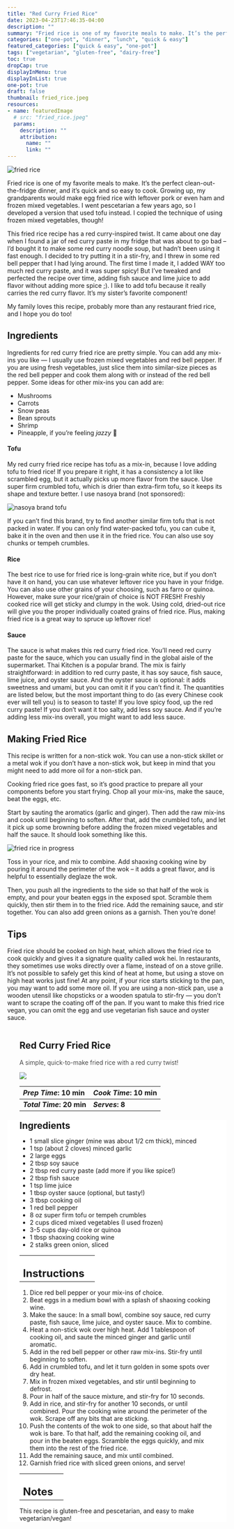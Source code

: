 ```yaml
---
title: "Red Curry Fried Rice"
date: 2023-04-23T17:46:35-04:00
description: ""
summary: "Fried rice is one of my favorite meals to make. It’s the perfect clean-out-the-fridge dinner, and it’s quick and so easy to cook. Growing up, my grandparents would make egg fried rice with leftover pork or even ham and frozen mixed vegetables. "
categories: ["one-pot", "dinner", "lunch", "quick & easy"]
featured_categories: ["quick & easy", "one-pot"]
tags: ["vegetarian", "gluten-free", "dairy-free"]
toc: true
dropCap: true
displayInMenu: true
displayInList: true
one-pot: true
draft: false
thumbnail: fried_rice.jpeg
resources:
- name: featuredImage
  # src: "fried_rice.jpeg"
  params:
    description: ""
    attribution:
      name: ""
      link: ""
---
```


![fried rice](../../fried_rice.jpeg)

Fried rice is one of my favorite meals to make. It’s the perfect clean-out-the-fridge dinner, and it’s quick and so easy to cook. Growing up, my grandparents would make egg fried rice with leftover pork or even ham and frozen mixed vegetables. I went pescetarian a few years ago, so I developed a version that used tofu instead. I copied the technique of using frozen mixed vegetables, though!

This fried rice recipe has a red curry-inspired twist. It came about one day when I found a jar of red curry paste in my fridge that was about to go bad – I’d bought it to make some red curry noodle soup, but hadn’t been using it fast enough. I decided to try putting it in a stir-fry, and I threw in some red bell pepper that I had lying around. The first time I made it, I added WAY too much red curry paste, and it was super spicy! But I’ve tweaked and perfected the recipe over time, adding fish sauce and lime juice to add flavor without adding more spice ;). I like to add tofu because it really carries the red curry flavor. It’s my sister’s favorite component!

My family loves this recipe, probably more than any restaurant fried rice, and I hope you do too!

## Ingredients
Ingredients for red curry fried rice are pretty simple. You can add any mix-ins you like — I usually use frozen mixed vegetables and red bell pepper. If you are using fresh vegetables, just slice them into similar-size pieces as the red bell pepper and cook them along with or instead of the red bell pepper. Some ideas for other mix-ins you can add are:

- Mushrooms
- Carrots
- Snow peas
- Bean sprouts
- Shrimp
- Pineapple, if you’re feeling *jazzy* 🙂

#### Tofu
My red curry fried rice recipe has tofu as a mix-in, because I love adding tofu to fried rice! If you prepare it right, it has a consistency a lot like scrambled egg, but it actually picks up more flavor from the sauce. Use super firm crumbled tofu, which is drier than extra-firm tofu, so it keeps its shape and texture better. I use nasoya brand (not sponsored):

![nasoya brand tofu](../../tofu_nasoya.jpeg)

If you can’t find this brand, try to find another similar firm tofu that is not packed in water. If you can only find water-packed tofu, you can cube it, bake it in the oven and then use it in the fried rice. You can also use soy chunks or tempeh crumbles.

#### Rice
The best rice to use for fried rice is long-grain white rice, but if you don’t have it on hand, you can use whatever leftover rice you have in your fridge. You can also use other grains of your choosing, such as farro or quinoa. However, make sure your rice/grain of choice is NOT FRESH! Freshly cooked rice will get sticky and clumpy in the wok. Using cold, dried-out rice will give you the proper individually coated grains of fried rice. Plus, making fried rice is a great way to spruce up leftover rice!

#### Sauce
The sauce is what makes this red curry fried rice. You’ll need red curry paste for the sauce, which you can usually find in the global aisle of the supermarket. Thai Kitchen is a popular brand. The mix is fairly straightforward: in addition to red curry paste, it has soy sauce, fish sauce, lime juice, and oyster sauce. And the oyster sauce is optional: it adds sweetness and umami, but you can omit it if you can’t find it. The quantities are listed below, but the most important thing to do (as every Chinese cook ever will tell you) is to season to taste! If you love spicy food, up the red curry paste! If you don’t want it too salty, add less soy sauce. And if you’re adding less mix-ins overall, you might want to add less sauce.

## Making Fried Rice
This recipe is written for a non-stick wok. You can use a non-stick skillet or a metal wok if you don’t have a non-stick wok, but keep in mind that you might need to add more oil for a non-stick pan.

Cooking fried rice goes fast, so it’s good practice to prepare all your components before you start frying. Chop all your mix-ins, make the sauce, beat the eggs, etc.

Start by sauting the aromatics (garlic and ginger). Then add the raw mix-ins and cook until beginning to soften. After that, add the crumbled tofu, and let it pick up some browning before adding the frozen mixed vegetables and half the sauce. It should look something like this.

![fried rice in progress](../../fried_rice_in_progress.jpeg)

Toss in your rice, and mix to combine. Add shaoxing cooking wine by pouring it around the perimeter of the wok – it adds a great flavor, and is helpful to essentially deglaze the wok.

Then, you push all the ingredients to the side so that half of the wok is empty, and pour your beaten eggs in the exposed spot. Scramble them quickly, then stir them in to the fried rice. Add the remaining sauce, and stir together. You can also add green onions as a garnish. Then you’re done!

## Tips
Fried rice should be cooked on high heat, which allows the fried rice to cook quickly and gives it a signature quality called wok hei. In restaurants, they sometimes use woks directly over a flame, instead of on a stove grille. It’s not possible to safely get this kind of heat at home, but using a stove on high heat works just fine!
At any point, if your rice starts sticking to the pan, you may want to add some more oil.
If you are using a non-stick pan, use a wooden utensil like chopsticks or a wooden spatula to stir-fry — you don’t want to scrape the coating off of the pan.
If you want to make this fried rice vegan, you can omit the egg and use vegetarian fish sauce and oyster sauce.

<div class = "bg-pink-100 dark:bg-gray-700"  id = "recipe"> 
<div class = "bg-pink-100 dark:bg-gray-700"  style = "padding-left:2em; margin-top:0; margin-bottom:0;">

<div style="display:grid; align-items:start; justify-content:space-between; padding-right:2em" class="grid-cols-2 gap-2 md:gap-4 lg:gap-8 xl:gap-12"><div class = "mb-8"><h2>Red Curry Fried Rice</h2><p style = "font-weight: 300;">A simple, quick-to-make fried rice with a red curry twist!</p></div> <img src="../../fried_rice.jpeg"  class="w-full h-auto mx-auto"></div>

| _Prep Time_: 10 min  | _Cook Time_: 10 min  |
| :--- | :--- |
| **_Total Time_: 20 min** | **_Serves_: 8**  |

</div>
<div style="background-color: white; padding-left:2em; padding-right:2em; border-width:3px; border-color:lavenderblush; margin-top:0;">
 <div><h2 style = "margin-top:1em; margin-bottom:0;" >Ingredients</h2></div>

- 1 small slice ginger (mine was about 1/2 cm thick), minced
- 1 tsp (about 2 cloves) minced garlic
- 2 large eggs
- 2 tbsp soy sauce
- 2 tbsp red curry paste (add more if you like spice!)
- 2 tbsp fish sauce
- 1 tsp lime juice
- 1 tbsp oyster sauce (optional, but tasty!)
- 3 tbsp cooking oil
- 1 red bell pepper
- 8 oz super firm tofu or tempeh crumbles
- 2 cups diced mixed vegetables (I used frozen)
- 3-5 cups day-old rice or quinoa
- 1 tbsp shaoxing cooking wine
- 2 stalks green onion, sliced

|   |    |
| :--- | :--- |
| <div><h2 style = "margin-top:1em; margin-bottom:0;" >Instructions</h2></div>|   |

1. Dice red bell pepper or your mix-ins of choice.
2. Beat eggs in a medium bowl with a splash of shaoxing cooking wine.
3. Make the sauce: In a small bowl, combine soy sauce, red curry paste, fish sauce, lime juice, and oyster sauce. Mix to combine.
4. Heat a non-stick wok over high heat. Add 1 tablespoon of cooking oil, and saute the minced ginger and garlic until aromatic.
5. Add in the red bell pepper or other raw mix-ins. Stir-fry until beginning to soften.
6. Add in crumbled tofu, and let it turn golden in some spots over dry heat.
7. Mix in frozen mixed vegetables, and stir until beginning to defrost.
8. Pour in half of the sauce mixture, and stir-fry for 10 seconds.
9. Add in rice, and stir-fry for another 10 seconds, or until combined. Pour the cooking wine around the perimeter of the wok. Scrape off any bits that are sticking.
10. Push the contents of the wok to one side, so that about half the wok is bare. To that half, add the remaining cooking oil, and pour in the beaten eggs. Scramble the eggs quickly, and mix them into the rest of the fried rice.
11. Add the remaining sauce, and mix until combined.
12. Garnish fried rice with sliced green onions, and serve!

|   |    |
| :--- | :--- |
| <div><h2 style = "margin-top:1em; margin-bottom:0;" >Notes</h2></div>|   |

This recipe is gluten-free and pescetarian, and easy to make vegetarian/vegan!

</div>
</div>